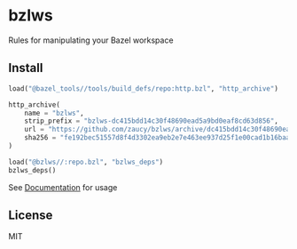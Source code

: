 # bzlws

Rules for manipulating your Bazel workspace

## Install

```python
load("@bazel_tools//tools/build_defs/repo:http.bzl", "http_archive")

http_archive(
    name = "bzlws",
    strip_prefix = "bzlws-dc415bdd14c30f48690ead5a9bd0eaf8cd63d856",
    url = "https://github.com/zaucy/bzlws/archive/dc415bdd14c30f48690ead5a9bd0eaf8cd63d856.zip",
    sha256 = "fe192bec51557d8f4d3302ea9eb2e7e463ee937d25f1e00cad1b16baa323a7b7",
)

load("@bzlws//:repo.bzl", "bzlws_deps")
bzlws_deps()
```

See [Documentation](docs/index.md) for usage

## License

MIT
